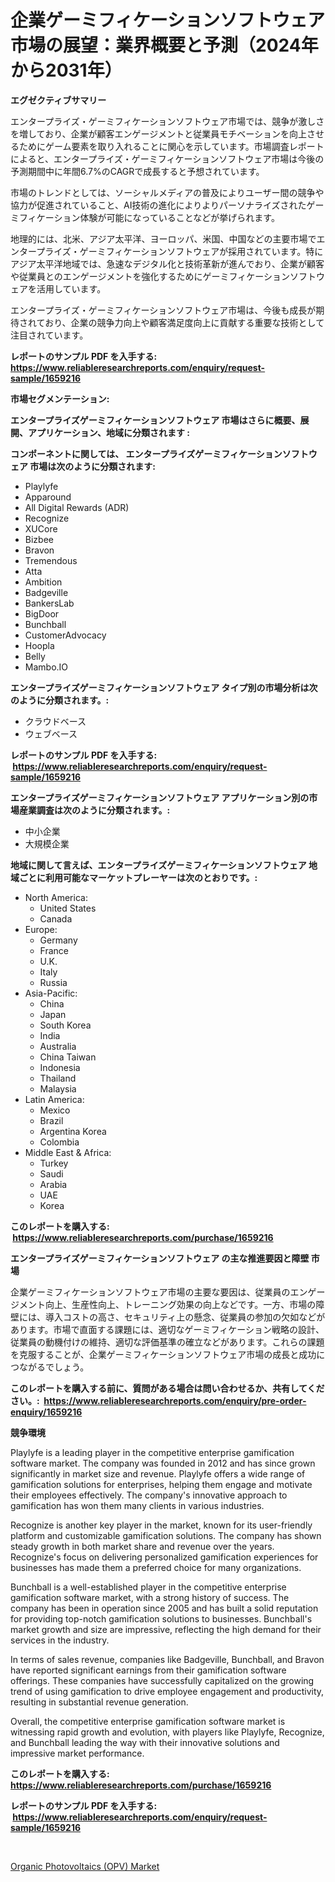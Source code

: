 <p><h1>企業ゲーミフィケーションソフトウェア市場の展望：業界概要と予測（2024年から2031年）</h1></p><p><strong>エグゼクティブサマリー</strong></p>
<p><p>エンタープライズ・ゲーミフィケーションソフトウェア市場では、競争が激しさを増しており、企業が顧客エンゲージメントと従業員モチベーションを向上させるためにゲーム要素を取り入れることに関心を示しています。市場調査レポートによると、エンタープライズ・ゲーミフィケーションソフトウェア市場は今後の予測期間中に年間6.7%のCAGRで成長すると予想されています。</p><p>市場のトレンドとしては、ソーシャルメディアの普及によりユーザー間の競争や協力が促進されていること、AI技術の進化によりよりパーソナライズされたゲーミフィケーション体験が可能になっていることなどが挙げられます。</p><p>地理的には、北米、アジア太平洋、ヨーロッパ、米国、中国などの主要市場でエンタープライズ・ゲーミフィケーションソフトウェアが採用されています。特にアジア太平洋地域では、急速なデジタル化と技術革新が進んでおり、企業が顧客や従業員とのエンゲージメントを強化するためにゲーミフィケーションソフトウェアを活用しています。</p><p>エンタープライズ・ゲーミフィケーションソフトウェア市場は、今後も成長が期待されており、企業の競争力向上や顧客満足度向上に貢献する重要な技術として注目されています。</p></p>
<p><strong>レポートのサンプル PDF を入手する: <a href="https://www.reliableresearchreports.com/enquiry/request-sample/1659216">https://www.reliableresearchreports.com/enquiry/request-sample/1659216</a></strong></p>
<p><strong>市場セグメンテーション:</strong></p>
<p><strong> エンタープライズゲーミフィケーションソフトウェア 市場はさらに概要、展開、アプリケーション、地域に分類されます :</strong></p>
<p><strong>コンポーネントに関しては、 エンタープライズゲーミフィケーションソフトウェア 市場は次のように分類されます: &nbsp;</strong></p>
<p><ul><li>Playlyfe</li><li>Apparound</li><li>All Digital Rewards (ADR)</li><li>Recognize</li><li>XUCore</li><li>Bizbee</li><li>Bravon</li><li>Tremendous</li><li>Atta</li><li>Ambition</li><li>Badgeville</li><li>BankersLab</li><li>BigDoor</li><li>Bunchball</li><li>CustomerAdvocacy</li><li>Hoopla</li><li>Belly</li><li>Mambo.IO</li></ul></p>
<p><strong> エンタープライズゲーミフィケーションソフトウェア タイプ別の市場分析は次のように分類されます。:</strong></p>
<p><ul><li>クラウドベース</li><li>ウェブベース</li></ul></p>
<p><strong>レポートのサンプル PDF を入手する: &nbsp;<a href="https://www.reliableresearchreports.com/enquiry/request-sample/1659216">https://www.reliableresearchreports.com/enquiry/request-sample/1659216</a></strong></p>
<p><strong> エンタープライズゲーミフィケーションソフトウェア アプリケーション別の市場産業調査は次のように分類されます。:</strong></p>
<p><ul><li>中小企業</li><li>大規模企業</li></ul></p>
<p><strong>地域に関して言えば、エンタープライズゲーミフィケーションソフトウェア 地域ごとに利用可能なマーケットプレーヤーは次のとおりです。:</strong></p>
<p><ul>
    <li>
        North America:
        <ul>
            <li>United States</li>
            <li>Canada</li>
        </ul>
    </li>
    <li>
        Europe:
        <ul>
            <li>Germany</li>
            <li>France</li>
            <li>U.K.</li>
            <li>Italy</li>
            <li>Russia</li>
        </ul>
    </li>
    <li>
        Asia-Pacific:
        <ul>
            <li>China</li>
            <li>Japan</li>
            <li>South Korea</li>
            <li>India</li>
            <li>Australia</li>
            <li>China Taiwan</li>
            <li>Indonesia</li>
            <li>Thailand</li>
            <li>Malaysia</li>
        </ul>
    </li>
    <li>
        Latin America:
        <ul>
            <li>Mexico</li>
            <li>Brazil</li>
            <li>Argentina Korea</li>
            <li>Colombia</li>
        </ul>
    </li>
    <li>
        Middle East & Africa:
        <ul>
            <li>Turkey</li>
            <li>Saudi</li>
            <li>Arabia</li>
            <li>UAE</li>
            <li>Korea</li>
        </ul>
    </li>
    </ul></p>
<p><strong>このレポートを購入する: &nbsp;<a href="https://www.reliableresearchreports.com/purchase/1659216">https://www.reliableresearchreports.com/purchase/1659216</a></strong></p>
<p><strong>エンタープライズゲーミフィケーションソフトウェア の主な推進要因と障壁 市場</strong></p>
<p><p>企業ゲーミフィケーションソフトウェア市場の主要な要因は、従業員のエンゲージメント向上、生産性向上、トレーニング効果の向上などです。一方、市場の障壁には、導入コストの高さ、セキュリティ上の懸念、従業員の参加の欠如などがあります。市場で直面する課題には、適切なゲーミフィケーション戦略の設計、従業員の動機付けの維持、適切な評価基準の確立などがあります。これらの課題を克服することが、企業ゲーミフィケーションソフトウェア市場の成長と成功につながるでしょう。</p></p>
<p><strong>このレポートを購入する前に、質問がある場合は問い合わせるか、共有してください。:&nbsp; <a href="https://www.reliableresearchreports.com/enquiry/pre-order-enquiry/1659216">https://www.reliableresearchreports.com/enquiry/pre-order-enquiry/1659216</a></strong></p>
<p><strong>競争環境</strong></p>
<p><p>Playlyfe is a leading player in the competitive enterprise gamification software market. The company was founded in 2012 and has since grown significantly in market size and revenue. Playlyfe offers a wide range of gamification solutions for enterprises, helping them engage and motivate their employees effectively. The company's innovative approach to gamification has won them many clients in various industries.</p><p>Recognize is another key player in the market, known for its user-friendly platform and customizable gamification solutions. The company has shown steady growth in both market share and revenue over the years. Recognize's focus on delivering personalized gamification experiences for businesses has made them a preferred choice for many organizations.</p><p>Bunchball is a well-established player in the competitive enterprise gamification software market, with a strong history of success. The company has been in operation since 2005 and has built a solid reputation for providing top-notch gamification solutions to businesses. Bunchball's market growth and size are impressive, reflecting the high demand for their services in the industry.</p><p>In terms of sales revenue, companies like Badgeville, Bunchball, and Bravon have reported significant earnings from their gamification software offerings. These companies have successfully capitalized on the growing trend of using gamification to drive employee engagement and productivity, resulting in substantial revenue generation.</p><p>Overall, the competitive enterprise gamification software market is witnessing rapid growth and evolution, with players like Playlyfe, Recognize, and Bunchball leading the way with their innovative solutions and impressive market performance.</p></p>
<p><strong>このレポートを購入する: &nbsp; <a href="https://www.reliableresearchreports.com/purchase/1659216">https://www.reliableresearchreports.com/purchase/1659216</a></strong></p>
<p><strong>レポートのサンプル PDF を入手する: &nbsp;<a href="https://www.reliableresearchreports.com/enquiry/request-sample/1659216">https://www.reliableresearchreports.com/enquiry/request-sample/1659216</a></strong><strong></strong></p>
<p>&nbsp;</p>
<p><p><a href="https://github.com/santosh758595/Market-Research-Report-List-3/blob/main/organic-photovoltaics-opv-market.md">Organic Photovoltaics (OPV) Market</a></p></p>